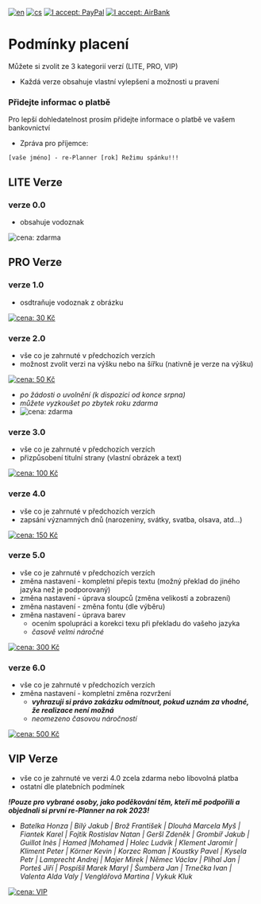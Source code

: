 [![en](https://img.shields.io/badge/lang-en-red.svg)](https://github.com/PepikVaio/reMarkable_re-Planner_suspended/blob/main/.github/PAYMENT.md)
[![cs](https://img.shields.io/badge/lang-cs-springgreen.svg)](https://github.com/PepikVaio/reMarkable_re-Planner_suspended/blob/main/.github/PAYMENT.cs.md)
[![I accept: PayPal](https://img.shields.io/badge/accept-PayPal-blue)](http://paypal.me/josefwajsar)
[![I accept: AirBank](https://img.shields.io/badge/accept-AirBankBank-green)](https://www.airbank.cz/)


# Podmínky placení

Můžete si zvolit ze 3 kategorií verzí (LITE, PRO, VIP)
* Každá verze obsahuje vlastní vylepšení a možnosti u pravení

### Přidejte informac o platbě
Pro lepší dohledatelnost prosím přidejte informace o platbě ve vašem bankovnictví
* Zpráva pro příjemce:
```
[vaše jméno] - re-Planner [rok] Režimu spánku!!!
```


## LITE Verze

### verze 0.0
* obsahuje vodoznak

![cena: zdarma](https://img.shields.io/badge/cena:-zdarma-green)


## PRO Verze

### verze 1.0
* osdtraňuje vodoznak z obrázku

[![cena: 30 Kč](https://img.shields.io/badge/cena:-30_Kč-green)](https://github.com/PepikVaio/reMarkable_re-Planner_suspended/blob/main/.github/PAYMENT_Currency/K%C4%8D/30%20K%C4%8D.png)

### verze 2.0
* vše co je zahrnuté v předchozích verzích
* možnost zvolit verzi na výšku nebo na šířku (nativně je verze na výšku)

[![cena: 50 Kč](https://img.shields.io/badge/cena:-50_Kč-green)](https://github.com/PepikVaio/reMarkable_re-Planner_suspended/blob/main/.github/PAYMENT_Currency/K%C4%8D/50%20K%C4%8D.png)

  * *po žádosti o uvolnění (k dispozici od konce srpna)*
  * *můžete vyzkoušet po zbytek roku zdarma*
  * ![cena: zdarma](https://img.shields.io/badge/cena:-zdarma-green)

### verze 3.0
* vše co je zahrnuté v předchozích verzích
* přizpůsobení titulní strany (vlastní obrázek a text)

[![cena: 100 Kč](https://img.shields.io/badge/cena:-100_Kč-green)](https://github.com/PepikVaio/reMarkable_re-Planner_suspended/blob/main/.github/PAYMENT_Currency/K%C4%8D/100%20K%C4%8D.png)

### verze 4.0
* vše co je zahrnuté v předchozích verzích
* zapsání významných dnů (narozeniny, svátky, svatba, olsava, atd...)

[![cena: 150 Kč](https://img.shields.io/badge/cena:-150_Kč-green)](https://github.com/PepikVaio/reMarkable_re-Planner_suspended/blob/main/.github/PAYMENT_Currency/K%C4%8D/150%20K%C4%8D.png)

### verze 5.0

* vše co je zahrnuté v předchozích verzích
* změna nastavení - kompletní přepis textu (možný překlad do jiného jazyka než je podporovaný)
* změna nastavení - úprava sloupců (změna velikostí a zobrazení)
* změna nastavení - změna fontu (dle výběru)
* změna nastavení - úprava barev
  * ocením spolupráci a korekci texu při překladu do vašeho jazyka
  * *časově velmi náročné*

[![cena: 300 Kč](https://img.shields.io/badge/cena:-300_Kč-green)](https://github.com/PepikVaio/reMarkable_re-Planner_suspended/blob/main/.github/PAYMENT_Currency/K%C4%8D/300%20K%C4%8D.png)

### verze 6.0
* vše co je zahrnuté v předchozích verzích
* změna nastavení - kompletní změna rozvržení
  * ***vyhrazuji si právo zakázku odmítnout, pokud uznám za vhodné, že realizace není možná***
  * *neomezeno časovou náročností*

[![cena: 500 Kč](https://img.shields.io/badge/cena:-500_Kč-green)](https://github.com/PepikVaio/reMarkable_re-Planner_suspended/blob/main/.github/PAYMENT_Currency/K%C4%8D/500%20K%C4%8D.png)


## VIP Verze
* vše co je zahrnuté ve verzi 4.0 zcela zdarma nebo libovolná platba
* ostatní dle platebních podmínek

***!Pouze pro vybrané osoby, jako poděkování těm, kteří mě podpořili a objednali si první re-Planner na rok 2023!***
* *Batelka Honza | Bilý Jakub | Brož František | Dlouhá Marcela Myš | Fiantek Karel | Fojtik Rostislav Natan | Geršl Zdeněk | Grombíř Jakub | Guillot Inès | Hamed |Mohamed | Holec Ludvik | Klement Jaromír | Kliment Peter | Körner Kevin | Korzec Roman | Koustky Pavel | Kysela Petr | Lamprecht Andrej | Majer Mirek | Němec Václav | Plíhal Jan | Porteš Jiří | Pospíšil Marek Maryl | Šumbera Jan | Trnečka Ivan | Valenta Alda Valy | Venglářová Martina | Vykuk Kluk*

[![cena: VIP](https://img.shields.io/badge/cena:-V_I_P_*-yellow)](https://github.com/PepikVaio/reMarkable_re-Planner_suspended/blob/main/.github/PAYMENT_Currency/K%C4%8D/VIP.png)
